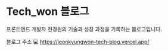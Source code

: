 # Tech_won 블로그

프론트엔드 개발자 전경원의 기술과 성장 과정을 기록하는 블로그입니다.

블로그 주소 💻 https://jeonkyungwon-tech-blog.vercel.app/
